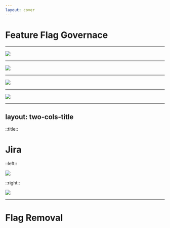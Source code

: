 ```yaml
---
layout: cover
---
```


# Feature Flag Governace 

<!--

WTF Is "governance"?
That doesn't sound fun

- Standard Operating Procedures, Risk Assessment + Mitigation, etc

- Conventions, Process, Tooling


CREDIT:
Jeff Sing - Sr. QA Engineering Manager, Iterable

Video: https://youtu.be/UKsK9IHE4Jk
Slides: https://www.softwaretestpro.com/wp-content/uploads/2021/02/Sing-Feature-Flag-Webinar-STP.pdf

-->

---

<img src="https://res.cloudinary.com/sweetgreen/image/upload/v1700197827/miscellaneous/Screenshot_2023-11-16_at_8.57.37_PM.png" />

<!-- 1. Flag Info
2. Access Level
3. Risk Level
4. Exit Strategy -->

---

<img src="https://res.cloudinary.com/sweetgreen/image/upload/v1700197830/miscellaneous/Screenshot_2023-11-16_at_8.57.45_PM.png" />

---

<img src="https://res.cloudinary.com/sweetgreen/image/upload/v1700197828/miscellaneous/Screenshot_2023-11-16_at_8.57.52_PM.png" />

---

<img src="https://res.cloudinary.com/sweetgreen/image/upload/v1700197832/miscellaneous/Screenshot_2023-11-16_at_8.58.00_PM.png" />

---
layout: two-cols-title
---


::title::

# Jira

::left::

<img src="https://images.ctfassets.net/zsv3d0ugroxu/4ehuK4DzyKi4Iy3eMb5x3t/b254105dbb6b867884b7f80f1cfd7330/JiraCloud_CreateandConnectFeatureFlags" />

::right::

<img src="https://res.cloudinary.com/sweetgreen/image/upload/v1700196823/miscellaneous/screenshot_FeatureFlagColumnOnReleasePage.png" />

---

# Flag Removal

<!-- https://docs.launchdarkly.com/home/code/github-actions#setting-up-github-code-references -->

